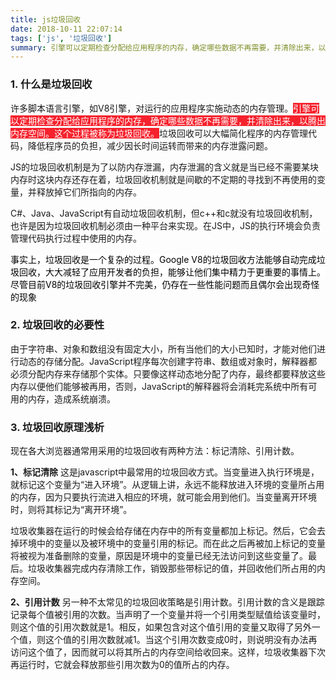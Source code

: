 ```yaml
---
title: js垃圾回收
date: 2018-10-11 22:07:14
tags: ['js', '垃圾回收']
summary: 引擎可以定期检查分配给应用程序的内存，确定哪些数据不再需要，并清除出来，以腾出内存空间。这个过程被称为垃圾回收
---
```


### 1. __什么是垃圾回收__
许多脚本语言引擎，如V8引擎，对运行的应用程序实施动态的内存管理。<span data-type="background" style="background-color:#F5222D"><span data-type="color" style="color:#FFFFFF">引擎可以定期检查分配给应用程序的内存，确定哪些数据不再需要，并清除出来，以腾出内存空间。这个过程被称为垃圾回收。</span></span>垃圾回收可以大幅简化程序的内存管理代码，降低程序员的负担，减少因长时间运转而带来的内存泄露问题。

JS的垃圾回收机制是为了以防内存泄漏，内存泄漏的含义就是当已经不需要某块内存时这块内存还存在着，垃圾回收机制就是间歇的不定期的寻找到不再使用的变量，并释放掉它们所指向的内存。

C#、Java、JavaScript有自动垃圾回收机制，但c++和c就没有垃圾回收机制，也许是因为垃圾回收机制必须由一种平台来实现。在JS中，JS的执行环境会负责管理代码执行过程中使用的内存。

<span data-type="color" style="color:rgb(0, 0, 0)"><span data-type="background" style="background-color:rgb(255, 255, 255)">事实上，垃圾回收是一个复杂的过程。Google V8的垃圾回收方法能够自动完成垃圾回收，大大减轻了应用开发者的负担，能够让他们集中精力于更重要的事情上。尽管目前V8的垃圾回收引擎并不完美，仍存在一些性能问题而且偶尔会出现奇怪的现象</span></span>

### 2. __垃圾回收的必要性__
由于字符串、对象和数组没有固定大小，所有当他们的大小已知时，才能对他们进行动态的存储分配。JavaScript程序每次创建字符串、数组或对象时，解释器都必须分配内存来存储那个实体。只要像这样动态地分配了内存，最终都要释放这些内存以便他们能够被再用，否则，JavaScript的解释器将会消耗完系统中所有可用的内存，造成系统崩溃。

### __3. 垃圾回收原理浅析__
现在各大浏览器通常用采用的垃圾回收有两种方法：标记清除、引用计数。

__1、标记清除__
这是javascript中最常用的垃圾回收方式。当变量进入执行环境是，就标记这个变量为“进入环境”。从逻辑上讲，永远不能释放进入环境的变量所占用的内存，因为只要执行流进入相应的环境，就可能会用到他们。当变量离开环境时，则将其标记为“离开环境”。

垃圾收集器在运行的时候会给存储在内存中的所有变量都加上标记。然后，它会去掉环境中的变量以及被环境中的变量引用的标记。而在此之后再被加上标记的变量将被视为准备删除的变量，原因是环境中的变量已经无法访问到这些变量了。最后。垃圾收集器完成内存清除工作，销毁那些带标记的值，并回收他们所占用的内存空间。

__2、引用计数__
另一种不太常见的垃圾回收策略是引用计数。引用计数的含义是跟踪记录每个值被引用的次数。当声明了一个变量并将一个引用类型赋值给该变量时，则这个值的引用次数就是1。相反，如果包含对这个值引用的变量又取得了另外一个值，则这个值的引用次数就减1。当这个引用次数变成0时，则说明没有办法再访问这个值了，因而就可以将其所占的内存空间给收回来。这样，垃圾收集器下次再运行时，它就会释放那些引用次数为0的值所占的内存。
